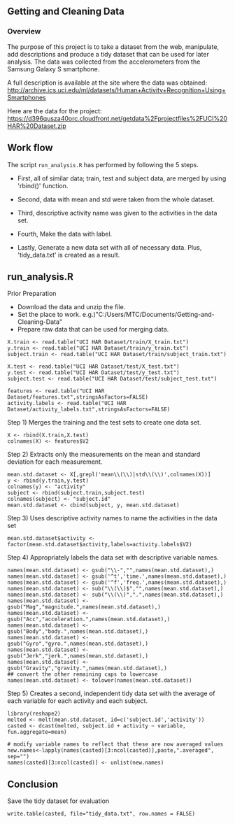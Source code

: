## Getting and Cleaning Data

### Overview
The purpose of this project is to take a dataset from the web, manipulate, add descriptions and produce a tidy dataset that can be used for later analysis. The data was collected from the accelerometers from the Samsung Galaxy S smartphone. 

A full description is available at the site where the data was obtained: http://archive.ics.uci.edu/ml/datasets/Human+Activity+Recognition+Using+Smartphones 

Here are the data for the project: 
https://d396qusza40orc.cloudfront.net/getdata%2Fprojectfiles%2FUCI%20HAR%20Dataset.zip 

## Work flow

The script `run_analysis.R` has performed by following the 5 steps.  

* First, all of similar data; train, test and subject data, are merged by using 'rbind()' function.  

* Second, data with mean and std were taken from the whole dataset.  

* Third, descriptive activity name was given to the activities in the data set.  

* Fourth, Make the data with label.  

* Lastly, Generate a new data set with all of necessary data. Plus, 'tidy_data.txt' is created as a result.  
  
  
## run_analysis.R

Prior Preparation   

* Download the data and unzip the file.  
* Set the place to work. e.g.)"C:/Users/MTC/Documents/Getting-and-Cleaning-Data"  
* Prepare raw data that can be used for merging data.  


```
X.train <- read.table("UCI HAR Dataset/train/X_train.txt")
y.train <- read.table("UCI HAR Dataset/train/y_train.txt")
subject.train <- read.table("UCI HAR Dataset/train/subject_train.txt")

X.test <- read.table("UCI HAR Dataset/test/X_test.txt")
y.test <- read.table("UCI HAR Dataset/test/y_test.txt")
subject.test <- read.table("UCI HAR Dataset/test/subject_test.txt")

features <- read.table("UCI HAR Dataset/features.txt",stringsAsFactors=FALSE)
activity.labels <- read.table("UCI HAR Dataset/activity_labels.txt",stringsAsFactors=FALSE)
```

Step 1) Merges the training and the test sets to create one data set.   
```
X <- rbind(X.train,X.test)
colnames(X) <- features$V2
```
Step 2) Extracts only the measurements on the mean and standard deviation for each measurement.  
```
mean.std.dataset <- X[,grepl('mean\\(\\)|std\\(\\)',colnames(X))]
y <- rbind(y.train,y.test) 
colnames(y) <- "activity"
subject <- rbind(subject.train,subject.test)
colnames(subject) <- "subject.id"
mean.std.dataset <- cbind(subject, y, mean.std.dataset)
```

Step 3) Uses descriptive activity names to name the activities in the data set   
```
mean.std.dataset$activity <- factor(mean.std.dataset$activity,labels=activity.labels$V2)
```

Step 4) Appropriately labels the data set with descriptive variable names. 
```
names(mean.std.dataset) <- gsub("\\-","",names(mean.std.dataset),)
names(mean.std.dataset) <- gsub('^t','time.',names(mean.std.dataset),)
names(mean.std.dataset) <- gsub('^f','freq.',names(mean.std.dataset),)
names(mean.std.dataset) <- sub("\\(\\)$","",names(mean.std.dataset),)
names(mean.std.dataset) <- sub("\\(\\)",".",names(mean.std.dataset),)
names(mean.std.dataset) <- gsub("Mag","magnitude.",names(mean.std.dataset),)
names(mean.std.dataset) <- gsub("Acc","acceleration.",names(mean.std.dataset),)
names(mean.std.dataset) <- gsub("Body","body.",names(mean.std.dataset),)
names(mean.std.dataset) <- gsub("Gyro","gyro.",names(mean.std.dataset),)
names(mean.std.dataset) <- gsub("Jerk","jerk.",names(mean.std.dataset),)
names(mean.std.dataset) <- gsub("Gravity","gravity.",names(mean.std.dataset),)
## convert the other remaining caps to lowercase
names(mean.std.dataset) <- tolower(names(mean.std.dataset))
```

Step 5) Creates a second, independent tidy data set with the average of each variable for each activity and each subject. 
```
library(reshape2)
melted <- melt(mean.std.dataset, id=c('subject.id','activity'))
casted <- dcast(melted, subject.id + activity ~ variable, fun.aggregate=mean)

# modify variable names to reflect that these are now averaged values
new.names<-lapply(names(casted)[3:ncol(casted)],paste,".averaged", sep="")
names(casted)[3:ncol(casted)] <- unlist(new.names)
```

## Conclusion
Save the tidy dataset for evaluation
```
write.table(casted, file="tidy_data.txt", row.names = FALSE)
```

